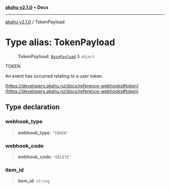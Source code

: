 [**akahu v2.1.0**](../README.md) • **Docs**

***

[akahu v2.1.0](../README.md) / TokenPayload

# Type alias: TokenPayload

> **TokenPayload**: [`BasePayload`](BasePayload.md) & `object`

TOKEN

An event has occurred relating to a user token.

[https://developers.akahu.nz/docs/reference-webhooks#token](https://developers.akahu.nz/docs/reference-webhooks#token)

## Type declaration

### webhook\_type

> **webhook\_type**: `"TOKEN"`

### webhook\_code

> **webhook\_code**: `"DELETE"`

### item\_id

> **item\_id**: `string`
